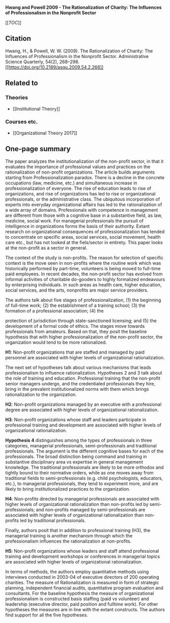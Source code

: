 **Hwang and Powell 2009 - The Rationalization of Charity: The Influences of Professionalism in the Nonprofit Sector**

[[_TOC_]]

## Citation
Hwang, H., & Powell, W. W. (2009). The Rationalization of Charity: The Influences of Professionalism in the Nonprofit Sector. Administrative Science Quarterly, 54(2), 268–298. [[https://doi.org/10.2189/asqu.2009.54.2.268]]

## Related to

### Theories
* [[Institutional Theory]]

### Courses etc.
* [[Organizational Theory 2017]]

## One-page summary

The paper analyzes the institutionalization of the non-profit sector, in that it evaluates the importance of professional values and practices on the rationalization of non-profit organizations. The article builds arguments starting from Professionalization paradox. There is a decline in the concrete occupations (law, medicine, etc.) and simultaneous increase in professionalization of everyone. The rise of education leads to rise of organizations, and rise of organizations has led to rise or organizational professionals, or the administrative class. The ubiquitous incorporation of experts into everyday organizational affairs has led to the rationalization of a wide array of domains. Professionals with competence in management are different from those with a cognitive base in a substantive field, as law, medicine, social work. For managerial professionals the pursuit of intelligence in organizations forms the basis of their authority. Extant research on organizational consequences of professionalization has tended to concentrate on specific areas, social services, social movement, health care etc., but has not looked at the fiels/sector in entirety. This paper looks at the non-profit as a sector in general.  

The context of the study is non-profits. The reason for selection of specific context is the move seen in non-profits where the routine work which was historically performed by part-time, volunteers is being moved to full-time paid employees. In recent decades, the non-profit sector has evolved from informal activities of charitable do-gooders to highly formalized endeavours by enterprising individuals. In such areas as health care, higher education, social services, and the arts, nonprofits are major service providers.  

The authors talk about five stages of professionalization, (1) the beginning of full-time work; (2) the establishment of a training school; (3) the formation of a professional association; (4) the 

protection of jurisdiction through state-sanctioned licensing; and (5) the development of a formal code of ethics. The stages move towards professionals from amateurs. Based on that, they posit the baseline hypothesis that with higher professionalization of the non-profit sector, the organization would tend to be more rationalized.   

**H1**: Non-profit organizations that are staffed and managed by paid personnel are associated with higher levels of organizational rationalization. 

The next set of hypotheses talk about various mechanisms that leads professionalism to influence rationalization. Hypotheses 2 and 3 talk about the role of training and education. Professional training that the non-profit senior managers undergo, and the credentialed professionals they hire, bring in the prevalent institutionalized norms with them which brings rationalization to the organization. 

**H2**: Non-profit organizations managed by an executive with a professional degree are associated with higher levels of organizational rationalization. 

**H3**: Non-profit organizations whose staff and leaders participate in professional training and development are associated with higher levels of organizational rationalization. 

**Hypothesis 4** distinguishes among the types of professionals in three categories, managerial professionals, semi-professionals and traditional professionals. The argument is the different cognitive bases for each of the professionals. The broad distinction being command and training in substantive disciplinary area vs expertise in general management knowledge. The traditional professionals are likely to be more orthodox and tightly bound to their normative orders, while as one moves away from traditional fields to semi-professionals (e.g. child psychologists, educators, etc.), to managerial professionals, they tend to experiment more, and are likely to bring institutionalized practices to the organization.  

**H4**: Non-profits directed by managerial professionals are associated with higher levels of organizational rationalization than non-profits led by semi-professionals; and non-profits managed by semi-professionals are associated with higher levels of organizational rationalization than non-profits led by traditional professionals. 

Finally, authors posit that in addition to professional training (H3), the managerial training is another mechanism through which the professionalism influences the rationalization at non-profits. 

**H5**: Non-profit organizations whose leaders and staff attend professional training and development workshops or conferences in managerial topics are associated with higher levels of organizational rationalization. 

In terms of methods, the authors employ quantitative methods using interviews conducted in 2003-04 of executive directors of 200 operating charities. The measure of Rationalization is measured in form of strategic planning, independent financial audits, quantitative program evaluation and consultants. For the baseline hypothesis the measure of organizational professionalism is constructed basis staffing (paid vs volunteer) and leadership (executive director, paid position and fulltime work). For other hypotheses the measures are in line with the extant constructs. The authors find support for all the five hypotheses.